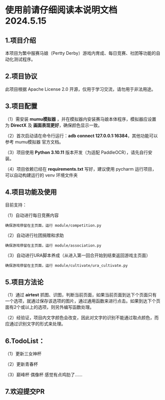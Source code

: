 使用前请仔细阅读本说明文档 2024.5.15  
=
1.项目介绍
-
本项目为繁中服赛马娘（Pertty Derby）游戏内育成、每日竞赛、社团等功能的自动化测试程序。

2.项目协议
-
此项目根据 Apache License 2.0 开源，仅用于学习交流，请勿用于非法用途。

3.项目配置
-  
（1）需安装 **mumu模拟器** ，并在模拟器内安装赛马娘本体程序，模拟器应设置为 **DirectX** 及 **画面表现更好**，确保颜色显示一致。

（2）首次启动请在命令行运行：**adb connect 127.0.0.1:16384**，其他功能可以参考 mumu模拟器 官方文档。

（3）项目使用 **Python 3.10.11** 版本开发（为适配 PaddleOCR），请先自行安装。

（4）项目依赖已经在 **requirements.txt** 写好，建议使用 pycharm 运行项目，可以自动构建运行的 venv 环境文件夹

4.项目功能及使用
-
目前支持：

（1）自动进行每日竞赛内容

    确保游戏停留在主页面，运行 module/competition.py

（2）自动进行社团捐赠和求助

    确保游戏停留在主页面，运行 module/association.py

（3）自动进行URA脚本养成（从进入第一回合开始到结束返回游戏主页面）

    确保游戏停留在主页面，运行 module/cultivate/ura_cultivate.py

5.项目方法论
-
（1）通过 **airtest** 抓图、识图，判断当前页面，如果当前页面到达下个页面只有一个选项，就通过保存该选项的图片，通过通用函数来进行点击。如果到达下个页面有2个或以上的选项，则另外编写函数处理。

（2）经验证，项目内文字颜色会改变，因此对文字的识别不能通过取点颜色，而应通过识别文字的形式来处理。

6.TodoList：
-
（1）更新三女神杯

（2）更新青春杯

（3）巅峰杯 偶像杯 感觉有点鸡肋了……

7.欢迎提交PR
-

